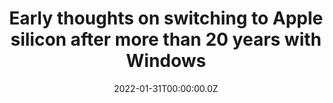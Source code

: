 ---
date: "2022-01-31T00:00:00.0Z"
title: Early thoughts on switching to Apple silicon after more than 20 years with Windows
#shareimage: "./shareimage.png"
tags: []
# cSpell:words
# cSpell:ignore
---